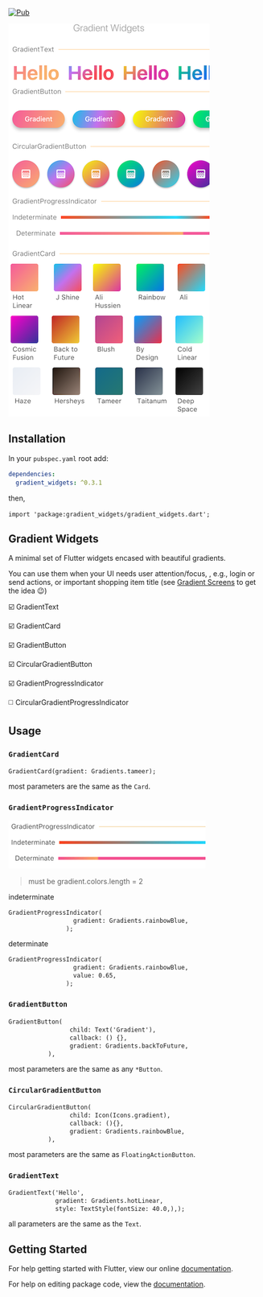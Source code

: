 
[![Pub](https://img.shields.io/pub/v/gradient_widgets.svg)](https://pub.dartlang.org/packages/gradient_widgets)


![Gradient Widgets](art/screenshot3_cropped_resized.png)


## Installation
In your `pubspec.yaml` root add:

```yaml
dependencies:
  gradient_widgets: ^0.3.1
```

then,

`import 'package:gradient_widgets/gradient_widgets.dart';`



## Gradient Widgets

A minimal set of Flutter widgets encased with beautiful gradients.

You can use them when your UI needs user attention/focus,
, e.g., login or send actions, or important shopping item title (see [Gradient Screens](https://github.com/bluemix/Gradient-Screens) to get the idea 😉)


☑️ GradientText

☑️ GradientCard

☑️ GradientButton

☑️ CircularGradientButton

☑️ GradientProgressIndicator

◻️ CircularGradientProgressIndicator



## Usage


### `GradientCard`

```
GradientCard(gradient: Gradients.tameer);
```

most parameters are the same as the `Card`.



### `GradientProgressIndicator`

<img src="art/GradientProgressIndicators.gif" alt="Gradient Widgets"/>

> must be gradient.colors.length = 2

indeterminate
```
GradientProgressIndicator(
                  gradient: Gradients.rainbowBlue,
                );
```


determinate
```
GradientProgressIndicator(
                  gradient: Gradients.rainbowBlue,
                  value: 0.65,
                );
```



### `GradientButton`

```
GradientButton(
                 child: Text('Gradient'),
                 callback: () {},
                 gradient: Gradients.backToFuture,
           ),

```
most parameters are the same as any `*Button`.



### `CircularGradientButton`


```
CircularGradientButton(
                 child: Icon(Icons.gradient),
                 callback: (){},
                 gradient: Gradients.rainbowBlue,
           ),

```

most parameters are the same as `FloatingActionButton`.



### `GradientText`

```
GradientText('Hello',
             gradient: Gradients.hotLinear,
             style: TextStyle(fontSize: 40.0,),);
```

all parameters are the same as the `Text`.



## Getting Started

For help getting started with Flutter, view our online [documentation](https://flutter.io/).

For help on editing package code, view the [documentation](https://flutter.io/developing-packages/).
